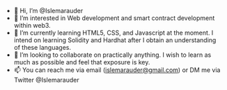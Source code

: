 - 👋 Hi, I’m @Islemarauder
- 👀 I’m interested in Web development and smart contract development within web3.
- 🌱 I’m currently learning HTML5, CSS, and Javascript at the moment. I intend on learning Solidity and Hardhat after I obtain an understanding of these languages.
- 💞️ I’m looking to collaborate on practically anything. I wish to learn as much as possible and feel that exposure is key.
- 📫 You can reach me via email (islemarauder@gmail.com) or DM me via Twitter @Islemarauder

<!---
Islemarauder/Islemarauder is a ✨ special ✨ repository because its `README.md` (this file) appears on your GitHub profile.
You can click the Preview link to take a look at your changes.
--->
